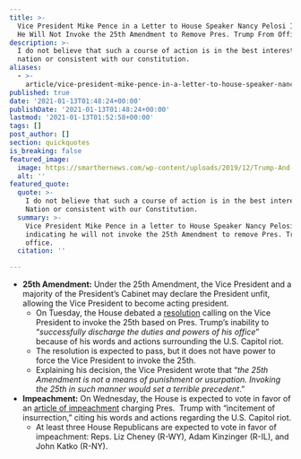 ```yaml
---
title: >-
  Vice President Mike Pence in a Letter to House Speaker Nancy Pelosi Indicating
  He Will Not Invoke the 25th Amendment to Remove Pres. Trump From Office.
description: >-
  I do not believe that such a course of action is in the best interest of our
  nation or consistent with our constitution.
aliases:
  - >-
    article/vice-president-mike-pence-in-a-letter-to-house-speaker-nancy-pelosi-indicating-he-will-not-invoking-the-25th-amendment-to-remove-the-president-from-office/
published: true
date: '2021-01-13T01:48:24+00:00'
publishDate: '2021-01-13T01:48:24+00:00'
lastmod: '2021-01-13T01:52:58+00:00'
tags: []
post_author: []
section: quickquotes
is_breaking: false
featured_image:
  image: https://smarthernews.com/wp-content/uploads/2019/12/Trump-And-Pence.jpg
  alt: ''
featured_quote:
  quote: >-
    I do not believe that such a course of action is in the best interest of our
    Nation or consistent with our Constitution.
  summary: >-
    Vice President Mike Pence in a letter to House Speaker Nancy Pelosi
    indicating he will not invoke the 25th Amendment to remove Pres. Trump from
    office.
  citation: ''

---
```

*   **25th Amendment:** Under the 25th Amendment, the Vice President and a majority of the President’s Cabinet may declare the President unfit, allowing the Vice President to become acting president.
    *   On Tuesday, the House debated a [resolution](https://www.speaker.gov/sites/speaker.house.gov/files/1.10.21_25thAmendmentResolution%5BFOR%20INTRO%5D.pdf) calling on the Vice President to invoke the 25th based on Pres. Trump’s inability to “_successfully discharge the duties and powers of his office_” because of his words and actions surrounding the U.S. Capitol riot.
    *   The resolution is expected to pass, but it does not have power to force the Vice President to invoke the 25th.
    *   Explaining his decision, the Vice President wrote that “_the 25th Amendment is not a means of punishment or usurpation. Invoking the 25th in such manner would set a terrible precedent_.”
*   **Impeachment:** On Wednesday, the House is expected to vote in favor of an [article of impeachment](https://int.nyt.com/data/documenttools/articles-impeachment-trump-xml/b0422e292cebafda/full.pdf) charging Pres.  Trump with “incitement of insurrection,” citing his words and actions regarding the U.S. Capitol riot.
    *   At least three House Republicans are expected to vote in favor of impeachment: Reps. Liz Cheney (R-WY), Adam Kinzinger (R-IL), and John Katko (R-NY).